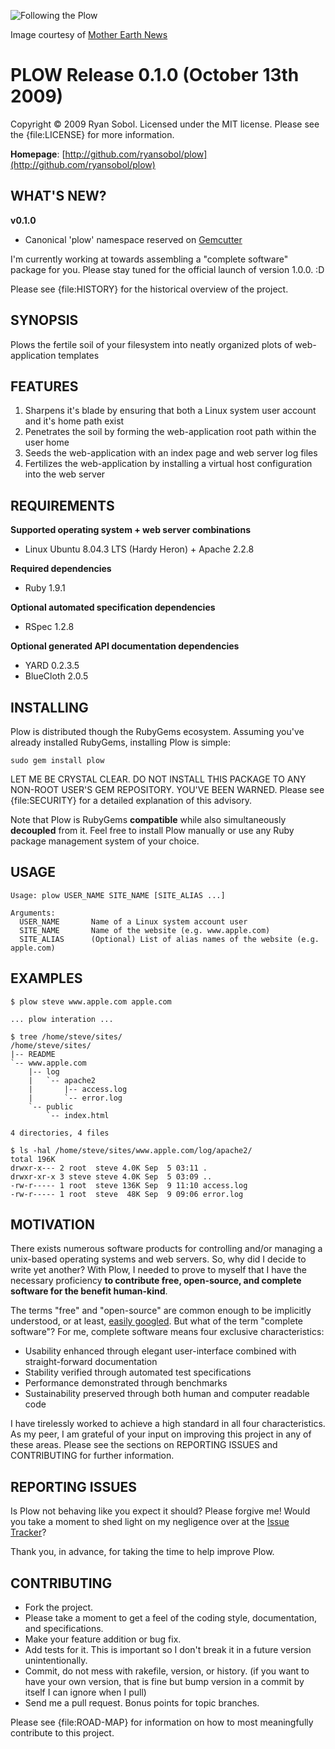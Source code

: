 ![Following the Plow](http://img.skitch.com/20091010-jd9m46i9g5u4fyyprkfe36p4q9.gif)

Image courtesy of [Mother Earth News](http://www.motherearthnews.com/Modern-Homesteading/1974-05-01/Walking-Plow.aspx)

PLOW Release 0.1.0 (October 13th 2009)
======================================

Copyright &copy; 2009 Ryan Sobol. Licensed under the MIT license.  Please see the {file:LICENSE} for more information.

**Homepage**:   [http://github.com/ryansobol/plow](http://github.com/ryansobol/plow)  

WHAT'S NEW?
-----------

**v0.1.0**

* Canonical 'plow' namespace reserved on [Gemcutter](http://gemcutter.org/gems/plow)

I'm currently working at towards assembling a "complete software" package for you.  Please stay tuned for the official launch of version 1.0.0.  :D

Please see {file:HISTORY} for the historical overview of the project.

SYNOPSIS
--------

Plows the fertile soil of your filesystem into neatly organized plots of web-application templates

FEATURES
--------

1. Sharpens it's blade by ensuring that both a Linux system user account and it's home path exist
2. Penetrates the soil by forming the web-application root path within the user home
3. Seeds the web-application with an index page and web server log files
4. Fertilizes the web-application by installing a virtual host configuration into the web server

REQUIREMENTS
------------

**Supported operating system + web server combinations**

* Linux Ubuntu 8.04.3 LTS (Hardy Heron) + Apache 2.2.8

**Required dependencies**

* Ruby 1.9.1

**Optional automated specification dependencies**

* RSpec 1.2.8

**Optional generated API documentation dependencies**

* YARD 0.2.3.5
* BlueCloth 2.0.5

INSTALLING
----------

Plow is distributed though the RubyGems ecosystem.  Assuming you've already installed RubyGems, installing Plow is simple:

    sudo gem install plow

LET ME BE CRYSTAL CLEAR.  DO NOT INSTALL THIS PACKAGE TO ANY NON-ROOT USER'S GEM REPOSITORY.  YOU'VE BEEN WARNED.  Please see {file:SECURITY} for a detailed explanation of this advisory.

Note that Plow is RubyGems **compatible** while also simultaneously **decoupled** from it.  Feel free to install Plow manually or use any Ruby package management system of your choice.

USAGE
-----

    Usage: plow USER_NAME SITE_NAME [SITE_ALIAS ...]
    
    Arguments:
      USER_NAME       Name of a Linux system account user
      SITE_NAME       Name of the website (e.g. www.apple.com)
      SITE_ALIAS      (Optional) List of alias names of the website (e.g. apple.com)

EXAMPLES
--------

    $ plow steve www.apple.com apple.com
    
    ... plow interation ...
    
    $ tree /home/steve/sites/
    /home/steve/sites/
    |-- README
    `-- www.apple.com
        |-- log
        |   `-- apache2
        |       |-- access.log
        |       `-- error.log
        `-- public
            `-- index.html
    
    4 directories, 4 files
    
    $ ls -hal /home/steve/sites/www.apple.com/log/apache2/
    total 196K
    drwxr-x--- 2 root  steve 4.0K Sep  5 03:11 .
    drwxr-xr-x 3 steve steve 4.0K Sep  5 03:09 ..
    -rw-r----- 1 root  steve 136K Sep  9 11:10 access.log
    -rw-r----- 1 root  steve  48K Sep  9 09:06 error.log

MOTIVATION
----------

There exists numerous software products for controlling and/or managing a unix-based operating systems and web servers.  So, why did I decide to write yet another?  With Plow, I needed to prove to myself that I have the necessary proficiency **to contribute free, open-source, and complete software for the benefit human-kind**.

The terms "free" and "open-source" are common enough to be implicitly understood, or at least, [easily googled](http://www.google.com/searchq=free+open-source).  But what of the term "complete software"?  For me, complete software means four exclusive characteristics:

* Usability enhanced through elegant user-interface combined with straight-forward documentation
* Stability verified through automated test specifications
* Performance demonstrated through benchmarks
* Sustainability preserved through both human and computer readable code

I have tirelessly worked to achieve a high standard in all four characteristics.  As my peer, I am grateful of your input on improving this project in any of these areas.  Please see the sections on REPORTING ISSUES and CONTRIBUTING for further information.

REPORTING ISSUES
----------------

Is Plow not behaving like you expect it should?  Please forgive me!  Would you take a moment to shed light on my negligence over at the [Issue Tracker](http://github.com/ryansobol/plow/issues)?  

Thank you, in advance, for taking the time to help improve Plow.

CONTRIBUTING
------------

* Fork the project.
* Please take a moment to get a feel of the coding style, documentation, and specifications.
* Make your feature addition or bug fix.
* Add tests for it. This is important so I don't break it in a future version unintentionally.
* Commit, do not mess with rakefile, version, or history.
  (if you want to have your own version, that is fine but bump version in a commit by itself I can ignore when I pull)
* Send me a pull request. Bonus points for topic branches.

Please see {file:ROAD-MAP} for information on how to most meaningfully contribute to this project.
